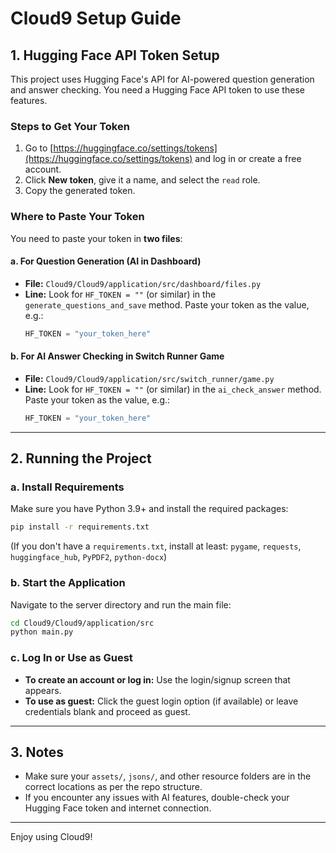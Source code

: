 # Cloud9 Setup Guide

## 1. Hugging Face API Token Setup

This project uses Hugging Face's API for AI-powered question generation and answer checking. You need a Hugging Face API token to use these features.

### Steps to Get Your Token
1. Go to [https://huggingface.co/settings/tokens](https://huggingface.co/settings/tokens) and log in or create a free account.
2. Click **New token**, give it a name, and select the `read` role.
3. Copy the generated token.

### Where to Paste Your Token
You need to paste your token in **two files**:

#### a. For Question Generation (AI in Dashboard)
- **File:** `Cloud9/Cloud9/application/src/dashboard/files.py`
- **Line:** Look for `HF_TOKEN = ""` (or similar) in the `generate_questions_and_save` method. Paste your token as the value, e.g.:
  ```python
  HF_TOKEN = "your_token_here"
  ```

#### b. For AI Answer Checking in Switch Runner Game
- **File:** `Cloud9/Cloud9/application/src/switch_runner/game.py`
- **Line:** Look for `HF_TOKEN = ""` (or similar) in the `ai_check_answer` method. Paste your token as the value, e.g.:
  ```python
  HF_TOKEN = "your_token_here"
  ```

---

## 2. Running the Project

### a. Install Requirements
Make sure you have Python 3.9+ and install the required packages:
```sh
pip install -r requirements.txt
```
(If you don't have a `requirements.txt`, install at least: `pygame`, `requests`, `huggingface_hub`, `PyPDF2`, `python-docx`)

### b. Start the Application
Navigate to the server directory and run the main file:
```sh
cd Cloud9/Cloud9/application/src
python main.py
```

### c. Log In or Use as Guest
- **To create an account or log in:** Use the login/signup screen that appears.
- **To use as guest:** Click the guest login option (if available) or leave credentials blank and proceed as guest.

---

## 3. Notes
- Make sure your `assets/`, `jsons/`, and other resource folders are in the correct locations as per the repo structure.
- If you encounter any issues with AI features, double-check your Hugging Face token and internet connection.

---

Enjoy using Cloud9! 